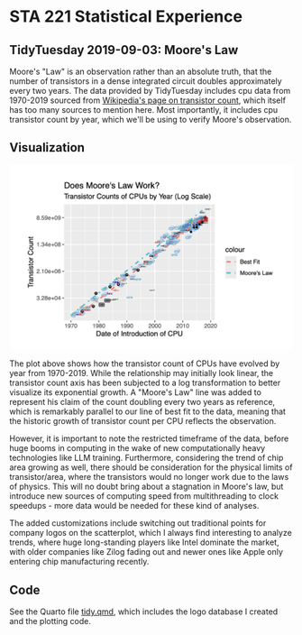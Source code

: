 # STA 221 Statistical Experience
## TidyTuesday 2019-09-03: Moore's Law

Moore's "Law" is an observation rather than an absolute truth, that the number of transistors in a dense integrated circuit doubles approximately every two years. The data provided by TidyTuesday includes cpu data from 1970-2019 sourced from [Wikipedia's page on transistor count](https://en.wikipedia.org/wiki/Transistor_count), which itself has too many sources to mention here. Most importantly, it includes cpu transistor count by year, which we'll be using to verify Moore's observation. 

## Visualization

![moore](moore.png)

The plot above shows how the transistor count of CPUs have evolved by year from 1970-2019. While the relationship may initially look linear, the transistor count axis has been subjected to a log transformation to better visualize its exponential growth. A "Moore's Law" line was added to represent his claim of the count doubling every two years as reference, which is remarkably parallel to our line of best fit to the data, meaning that the historic growth of transistor count per CPU reflects the observation. 

However, it is important to note the restricted timeframe of the data, before huge booms in computing in the wake of new computationally heavy technologies like LLM training. Furthermore, considering the trend of chip area growing as well, there should be consideration for the physical limits of transistor/area, where the transistors would no longer work due to the laws of physics. This will no doubt bring about a stagnation in Moore's law, but introduce new sources of computing speed from multithreading to clock speedups - more data would be needed for these kind of analyses. 

The added customizations include switching out traditional points for company logos on the scatterplot, which I always find interesting to analyze trends, where huge long-standing players like Intel dominate the market, with older companies like Zilog fading out and newer ones like Apple only entering chip manufacturing recently.  

## Code
See the Quarto file [tidy.qmd](tidy.qmd), which includes the logo database I created and the plotting code.
